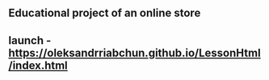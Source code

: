 
## Educational project of an online store
## launch -  https://oleksandrriabchun.github.io/LessonHtml/index.html
